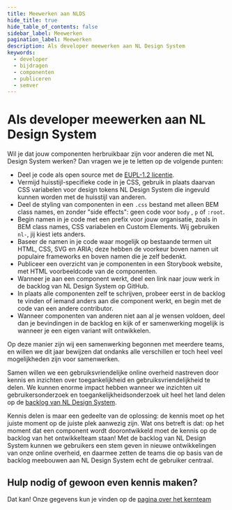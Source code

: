 ```yaml
---
title: Meewerken aan NLDS
hide_title: true
hide_table_of_contents: false
sidebar_label: Meewerken
pagination_label: Meewerken
description: Als developer meewerken aan NL Design System
keywords:
  - developer
  - bijdragen
  - componenten
  - publiceren
  - semver
---
```


# Als developer meewerken aan NL Design System

Wil je dat jouw componenten herbruikbaar zijn voor anderen die met NL Design System werken? Dan vragen we je te letten op de volgende punten:

- Deel je code als open source met de [EUPL-1.2 licentie](https://joinup.ec.europa.eu/collection/eupl/eupl-text-eupl-12).
- Vermijd huisstijl-specifieke code in je CSS, gebruik in plaats daarvan CSS variabelen voor design tokens NL Design System die ingevuld kunnen worden met de huisstijl van anderen.
- Deel de styling van componenten in een `.css` bestand met alleen BEM class names, en zonder "side effects": geen code voor `body` , `p` of `:root`.
- Begin namen in je code met een prefix voor jouw organisatie, zoals in BEM class names, CSS variabelen en Custom Elements. Wij gebruiken `nl-`, jij kiest iets anders.
- Baseer de namen in je code waar mogelijk op bestaande termen uit HTML, CSS, SVG en ARIA; deze hebben de voorkeur boven namen uit populaire frameworks en boven namen die je zelf bedenkt.
- Publiceer een overzicht van je componenten in een Storybook website, met HTML voorbeeldcode van de componenten.
- Wanneer je aan een component werkt, deel een link naar jouw werk in de backlog van NL Design System op GitHub.
- In plaats alle componenten zelf te schrijven, probeer eerst in de backlog te vinden of iemand anders aan die component werkt, en begin met de code van een andere contributor.
- Wanneer componenten van anderen niet aan al je wensen voldoen, deel dan je bevindingen in de backlog en kijk of er samenwerking mogelijk is wanneer je een eigen variant wilt ontwikkelen.

Op deze manier zijn wij een samenwerking begonnen met meerdere teams, en willen we dit jaar bewijzen dat ondanks alle verschillen er toch heel veel mogelijkheden zijn voor samenwerken.

Samen willen we een gebruiksvriendelijke online overheid nastreven door kennis en inzichten over toegankelijkheid en gebruiksvriendelijkheid te delen. We kunnen enorme impact hebben wanneer we inzichten uit gebruikersonderzoek en toegankelijkheidsonderzoek uit heel het land delen op de [backlog van NL Design System](http://github.com/nl-design-system/backlog/issues).

Kennis delen is maar een gedeelte van de oplossing: de kennis moet op het juiste moment op de juiste plek aanwezig zijn. Wat ons betreft is dat: op het moment dat een component wordt doorontwikkeld moet de kennis op de backlog van het ontwikkelteam staan! Met de backlog van NL Design System kunnen we gebruikers een stem geven in nieuwe ontwikkelingen van onze online overheid, en daarmee zetten de teams die op basis van de backlog meebouwen aan NL Design System echt de gebruiker centraal.

## Hulp nodig of gewoon even kennis maken?

Dat kan! Onze gegevens kun je vinden op de [pagina over het kernteam](project/contact)
